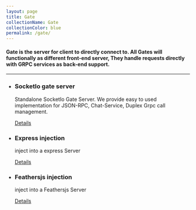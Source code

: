 ```yaml
---
layout: page
title: Gate
collectionName: Gate
collectionColor: blue
permalink: /gate/
---
```


#### Gate is the server for client to directly connect to. All Gates will functionally as different front-end server, They handle requests directly with GRPC services as back-end support.

---

-   ### SocketIo gate server

    Standalone SocketIo Gate Server. We provide easy to used implementation for JSON-RPC, Chat-Service, Duplex Grpc call management.

    [Details](socketio-gate/)

-   ### Express injection

    inject into a express Server

    [Details](socketio-gate/)

-   ### Feathersjs injection

    inject into a Feathersjs Server

    [Details](socketio-gate/)
